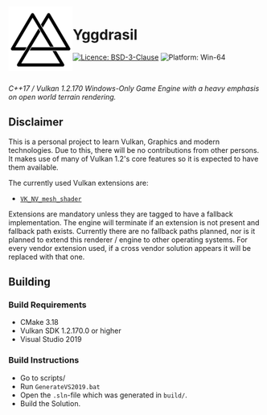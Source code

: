 <img align="left" src="docs/res/icon/ygg256.png" width="128px"/>

# Yggdrasil

[![Licence: BSD-3-Clause](https://img.shields.io/badge/License-BSD--3--Clause-orange.svg)](https://opensource.org/licenses/BSD-3-Clause)
![Platform: Win-64](https://img.shields.io/badge/Platform-Win--64-blue)

<br/>

*C++17 / Vulkan 1.2.170 Windows-Only Game Engine with a heavy emphasis on open world terrain rendering.*

## Disclaimer
This is a personal project to learn Vulkan, Graphics and modern technologies.
Due to this, there will be no contributions from other persons.
It makes use of many of Vulkan 1.2's core features so it is expected to have them available.

The currently used Vulkan extensions are:
* [`VK_NV_mesh_shader`](https://www.khronos.org/registry/vulkan/specs/1.2-extensions/man/html/VK_NV_mesh_shader.html)

Extensions are mandatory unless they are tagged to have a fallback implementation.
The engine will terminate if an extension is not present and fallback path exists.
Currently there are no fallback paths planned, nor is it planned to extend this renderer / engine to other operating systems.
For every vendor extension used, if a cross vendor solution appears it will be replaced with that one.

## Building
### Build Requirements
* CMake 3.18
* Vulkan SDK 1.2.170.0 or higher
* Visual Studio 2019

### Build Instructions
* Go to scripts/
* Run `GenerateVS2019.bat`
* Open the `.sln`-file which was generated in `build/`.
* Build the Solution.
